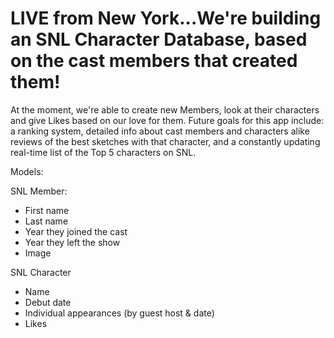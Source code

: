 # LIVE from New York...We're building an SNL Character Database, based on the cast members that created them! 

At the moment, we're able to create new Members, look at their characters and give Likes based on our love for them.
Future goals for this app include: a ranking system, detailed info about cast members and characters alike reviews of the best sketches with that character, and a constantly updating real-time list of the Top 5 characters on SNL. 

Models:

SNL Member:
- First name
- Last name
- Year they joined the cast
- Year they left the show
- Image

SNL Character
- Name
- Debut date
- Individual appearances (by guest host & date)
- Likes
